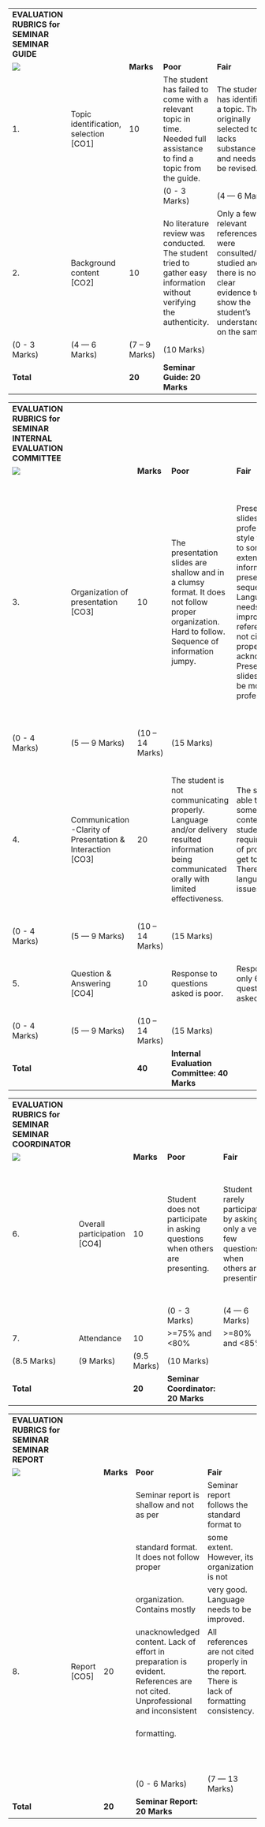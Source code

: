 |  |  |  |  |  |  |  |
| --- | --- | --- | --- | --- | --- | --- |
| **EVALUATION RUBRICS for SEMINAR SEMINAR GUIDE** | | | | | | |
| ![](data:image/png;base64...) |  | **Marks** | **Poor** | **Fair** | **Very Good** | **Outstanding** |
| 1. | Topic identification,  selection [CO1] | 10 | The student has failed to come with a relevant topic in time. Needed full assistance to find a topic from the guide. | The student has identified a topic. The originally selected topic lacks substance and needs to be revised. | The selection of topic is relevant. | The topic selected is highly relevant, real- world problem and is potentially innovative. |
|  |  |  | (0 - 3 Marks) | (4 — 6 Marks) | (7 – 9 Marks) | (10 Marks) |
| 2. | Background content [CO2] | 10 | No literature review was conducted. The student tried to gather easy information without verifying the authenticity. | Only a few relevant references were consulted/ studied and there is no clear  evidence to show the student’s understanding on the same. | The review of related references was good, but there is scope of improvement. | The student shows extreme interest in the topic and has conducted extensive  literature survey in connection with the topic. |
| (0 - 3 Marks) | (4 — 6 Marks) | (7 – 9 Marks) | (10 Marks) |
| **Total** | | **20** | **Seminar Guide: 20 Marks** | | | |

|  |  |  |  |  |  |  |
| --- | --- | --- | --- | --- | --- | --- |
| **EVALUATION RUBRICS for SEMINAR INTERNAL EVALUATION COMMITTEE** | | | | | | |
| ![](data:image/png;base64...) |  | **Marks** | **Poor** | **Fair** | **Very Good** | **Outstanding** |
| 3. | Organization of presentation [CO3] | 10 | The presentation slides are shallow and in a clumsy format. It does not follow proper organization. Hard to follow. Sequence of information jumpy. | Presentation slides follow professional style formats to some extent. Most of information presented in sequence. Language needs to be improved. All references are not cited properly or acknowledged. Presentation slides needs to be more professional. | Presentation slides follow a good style format and there are only a few issues. Organization of the slides is good. Information presented in logical sequence; easy to follow. Most of references are cited properly. The flow is good and presentation is neatly organized. There is room for  improvement. | The presentation slides are exceptionally good. Neatly organized. Information presented as interesting story in logical, easy to follow sequence. All references cited properly. Diagrams/Figures, Tables and equations are properly numbered, and listed. Results/ inferences clearly highlighted and readable. |
| (0 - 4 Marks) | (5 — 9 Marks) | (10 – 14 Marks) | (15 Marks) |
| 4. | Communication -Clarity of Presentation & Interaction  [CO3] | 20 | The student is not communicating properly. Language and/or delivery resulted information being communicated orally with limited effectiveness. | The student is able to explain some of the content. The student requires a lot of prompts to get to the idea. There are language issues. | Good presentation/ communication by the student. The student can explain most of the content very well. There are, however, a few areas where the student shows lack of preparation. Language is  better. | Clear and concise communication exhibited by the student. The presentation is outstanding. Very confident and tackles all the questions without hesitation. Exceptional traits of communicator. |
| (0 - 4 Marks) | (5 — 9 Marks) | (10 – 14 Marks) | (15 Marks) |
| 5. | Question & Answering [CO4] | 10 | Response to questions asked is poor. | Respond to only 60% of questions asked. | Respond to only 80% of questions asked. | Response to discussion shows thought and effort. Respond to all questions asked. |
| (0 - 4 Marks) | (5 — 9 Marks) | (10 – 14 Marks) | (15 Marks) |
| **Total** | | **40** | **Internal Evaluation Committee: 40 Marks** | | | |

|  |  |  |  |  |  |  |
| --- | --- | --- | --- | --- | --- | --- |
| **EVALUATION RUBRICS for SEMINAR SEMINAR COORDINATOR** | | | | | | |
| ![](data:image/png;base64...) |  | **Marks** | **Poor** | **Fair** | **Very Good** | **Outstanding** |
| 6. | Overall participation [CO4] | 10 | Student does not participate in asking questions when others are presenting. | Student rarely participates by asking only a very few questions when others are presenting. | Student passively participates by asking only a few questions when others are presenting. | Student actively participates by asking appropriate questions when others are presenting. Questions posed shows critical thinking. |
|  |  |  | (0 - 3 Marks) | (4 — 6 Marks) | (7 – 9 Marks) | (10 Marks) |
| 7. | Attendance | 10 | >=75% and <80% | >=80% and <85% | >=85% and <90% | >=90% |
| (8.5 Marks) | (9 Marks) | (9.5 Marks) | (10 Marks) |
| **Total** | | **20** | **Seminar Coordinator: 20 Marks** | | | |

|  |  |  |  |  |  |  |
| --- | --- | --- | --- | --- | --- | --- |
| **EVALUATION RUBRICS for SEMINAR SEMINAR REPORT** | | | | | | |
| ![](data:image/png;base64...) |  | **Marks** | **Poor** | **Fair** | **Very Good** | **Outstanding** |
|  |  |  | Seminar report is shallow and not as per | Seminar report follows the standard format to | Seminar report shows evidence of | The report is exceptionally good. Neatly |
|  |  |  | standard format. It does not follow proper | some extent. However, its organization is not | systematic documentation. Report is | organized. All references cited properly. |
|  |  |  | organization. Contains mostly | very good. Language needs to be improved. | mostly following the standard style | Diagrams/Figures, Tables and equations |
| 8. | Report [CO5] | 20 | unacknowledged content. Lack of effort in  preparation is evident. References are not cited. Unprofessional and inconsistent | All references are not cited properly in the  report. There is lack of formatting consistency. | format and there are only a few issues.  Organization of the report is good. Mostly consistently formatted. Most of | are properly numbered, and listed and  clearly shown. Language is excellent and follows professional styles. Consistent |
|  |  |  | formatting. |  | references/sources are cited/ | formatting and exceptional readability. |
|  |  |  |  |  | acknowledged properly. |  |
|  |  |  | (0 - 6 Marks) | (7 — 13 Marks) | (14 – 19 Marks) | (20 Marks) |
| **Total** | | **20** | **Seminar Report: 20 Marks** | | | |